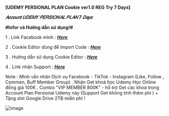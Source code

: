 **[UDEMY PERSIONAL PLAN Cookie ver1.0 REG Try 7 Days]** 

***𝐴𝑐𝑐𝑜𝑢𝑛𝑡 𝑈𝐷𝐸𝑀𝑌 𝑃𝐸𝑅𝑆𝐼𝑂𝑁𝐴𝐿 𝑃𝐿𝐴𝑁 7 𝐷𝑎𝑦𝑠***

**#Infor và Hướng dẫn sử dụng!#**

1 . Link Facebook mình : [***Here***](https://www.facebook.com/N.V.D.2803/)

2 . Cookie Editor dùng để Import Code : [***Here***](https://chrome.google.com/webstore/detail/cookie-editor/hlkenndednhfkekhgcdicdfddnkalmdm)

3 . Hướng dẫn sử dụng Cookie Editor : [***Here***](https://youtu.be/IUCZX0dzrN4)

4 . Link nhận Support : [***Here***](https://www.facebook.com/photo?fbid=3330306193873101&set=a.1387699194800487)

Note : Mình vẫn nhân Dịch vụ Facebook - TikTok - Instagram (Like, Follow , Commen, Buff Member Group) . Nhận Get khoá học Udemy Học Online đồng giá 100K .
Combo "VIP MEMBER 800K" - hỗ trợ Get các khoá trong Account Plan Persional Udemy này (Support Get không tính thêm phí ) + Tặng slot Google Drive 2TB miễn phí !

![image](https://github.com/jinzoo28032000/Cookie-Udemy/assets/152149733/5327c177-69e5-4095-a7c8-082625aa3361)


